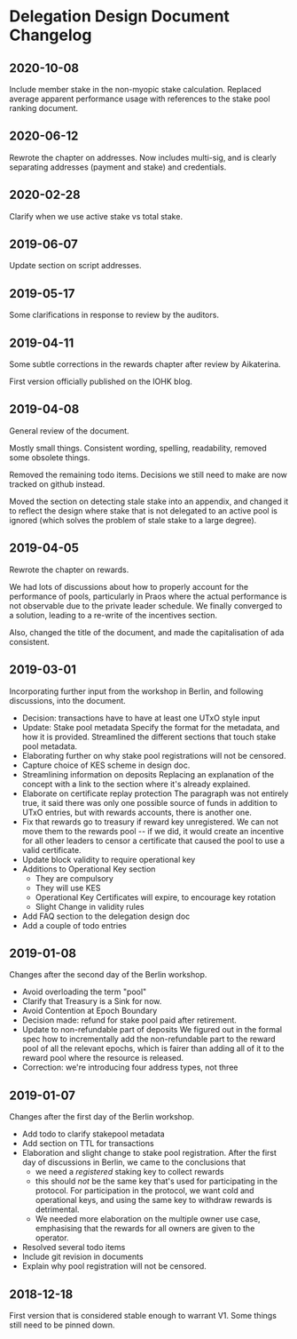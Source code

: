 # Delegation Design Document Changelog

## 2020-10-08

Include member stake in the non-myopic stake calculation.
Replaced average apparent performance usage with references to the stake pool ranking document.

## 2020-06-12

Rewrote the chapter on addresses. Now includes multi-sig, and is clearly separating addresses (payment and stake) and credentials.

## 2020-02-28

Clarify when we use active stake vs total stake.

## 2019-06-07

Update section on script addresses.

## 2019-05-17

Some clarifications in response to review by the auditors.

## 2019-04-11

Some subtle corrections in the rewards chapter after review by Aikaterina.

First version officially published on the IOHK blog.

## 2019-04-08

General review of the document.

Mostly small things. Consistent wording, spelling, readability, removed some
obsolete things.

Removed the remaining todo items. Decisions we still need to make are now
tracked on github instead.

Moved the section on detecting stale stake into an appendix, and changed it to
reflect the design where stake that is not delegated to an active pool is
ignored (which solves the problem of stale stake to a large degree).

## 2019-04-05

Rewrote the chapter on rewards.

We had lots of discussions about how to properly account for the performance of
pools, particularly in Praos where the actual performance is not observable due
to the private leader schedule. We finally converged to a solution, leading to a
re-write of the incentives section.

Also, changed the title of the document, and made the capitalisation of ada
consistent.

## 2019-03-01

Incorporating further input from the workshop in Berlin, and following discussions,
into the document.

* Decision: transactions have to have at least one UTxO style input
* Update: Stake pool metadata
  Specify the format for the metadata, and how it is provided. Streamlined the
  different sections that touch stake pool metadata.
* Elaborating further on why stake pool registrations will not be censored.
* Capture choice of KES scheme in design doc.
* Streamlining information on deposits
  Replacing an explanation of the concept with a link to the section where it's
  already explained.
* Elaborate on certificate replay protection
  The paragraph was not entirely true, it said there was only one possible source
  of funds in addition to UTxO entries, but with rewards accounts, there is
  another one.
* Fix that rewards go to treasury if reward key unregistered.
  We can not move them to the rewards pool -- if we did, it would create an
  incentive for all other leaders to censor a certificate that caused the pool to
  use a valid certificate.
* Update block validity to require operational key
* Additions to Operational Key section
  - They are compulsory
  - They will use KES
  - Operational Key Certificates will expire, to encourage key rotation
  - Slight Change in validity rules
* Add FAQ section to the delegation design doc
* Add a couple of todo entries

## 2019-01-08

Changes after the second day of the Berlin workshop.

* Avoid overloading the term "pool"
* Clarify that Treasury is a Sink for now.
* Avoid Contention at Epoch Boundary
* Decision made: refund for stake pool paid after retirement.
* Update to non-refundable part of deposits
  We figured out in the formal spec how to incrementally add the non-refundable
  part to the reward pool of all the relevant epochs, which is fairer than
  adding all of it to the reward pool where the resource is released.
* Correction: we're introducing four address types, not three

## 2019-01-07

Changes after the first day of the Berlin workshop.

* Add todo to clarify stakepool metadata
* Add section on TTL for transactions
* Elaboration and slight change to stake pool registration.
  After the first day of discussions in Berlin, we came to the conclusions that
  - we need a *registered* staking key to collect rewards
  - this should *not* be the same key that's used for participating in the
    protocol. For participation in the protocol, we want cold and operational
    keys, and using the same key to withdraw rewards is detrimental.
  - We needed more elaboration on the multiple owner use case, emphasising that
    the rewards for all owners are given to the operator.
* Resolved several todo items
* Include git revision in documents
* Explain why pool registration will not be censored.

## 2018-12-18

First version that is considered stable enough to warrant V1. Some things still
need to be pinned down.

